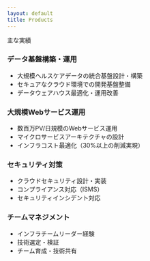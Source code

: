 ```yaml
---
layout: default
title: Products
---
```


<div class="intro">主な実績</div>

<div class="intro-description">
  <h3>データ基盤構築・運用</h3>
  <ul>
    <li>大規模ヘルスケアデータの統合基盤設計・構築</li>
    <li>セキュアなクラウド環境での開発基盤整備</li>
    <li>データウェアハウス最適化・運用改善</li>
  </ul>

  <h3>大規模Webサービス運用</h3>
  <ul>
    <li>数百万PV/日規模のWebサービス運用</li>
    <li>マイクロサービスアーキテクチャの設計</li>
    <li>インフラコスト最適化（30%以上の削減実現）</li>
  </ul>

  <h3>セキュリティ対策</h3>
  <ul>
    <li>クラウドセキュリティ設計・実装</li>
    <li>コンプライアンス対応（ISMS）</li>
    <li>セキュリティインシデント対応</li>
  </ul>

  <h3>チームマネジメント</h3>
  <ul>
    <li>インフラチームリーダー経験</li>
    <li>技術選定・検証</li>
    <li>チーム育成・技術共有</li>
  </ul>
</div>
